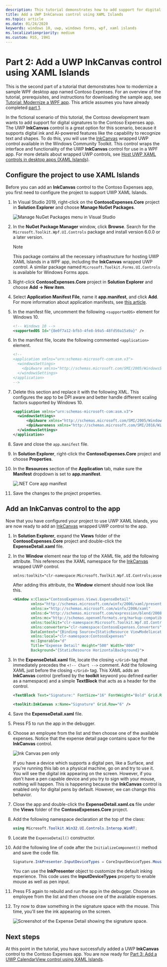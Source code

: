 ```yaml
---
description: This tutorial demonstrates how to add support for digital signatures to the Contoso Expenses app.
title: Add a UWP InkCanvas control using XAML Islands
ms.topic: article
ms.date: 01/24/2020
keywords: windows 10, uwp, windows forms, wpf, xaml islands
ms.localizationpriority: medium
ms.custom: RS5, 19H1
---
```


# Part 2: Add a UWP InkCanvas control using XAML Islands

This is the second part of a tutorial that demonstrates how to modernize a sample WPF desktop app named Contoso Expenses. For an overview of the tutorial, prerequisites, and instructions for downloading the sample app, see [Tutorial: Modernize a WPF app](modernize-wpf-tutorial.md). This article assumes you have already completed [part 1](modernize-wpf-tutorial-1.md).

In the fictional scenario of this tutorial, the Contoso development team wants to add support for digital signatures to the Contoso Expenses app. The UWP **InkCanvas** control is a great option for this scenario, because it supports digital ink and AI-powered features like the capability to recognize text and shapes. To do this, you will use the [InkCanvas](/windows/communitytoolkit/controls/wpf-winforms/inkcanvas) wrapped UWP control available in the Windows Community Toolkit. This control wraps the interface and functionality of the UWP **InkCanvas** control for use in a WPF app. For more details about wrapped UWP controls, see [Host UWP XAML controls in desktop apps (XAML Islands)](xaml-islands.md).

## Configure the project to use XAML Islands

Before you can add an **InkCanvas** control to the Contoso Expenses app, you first need to configure the project to support UWP XAML Islands.

1. In Visual Studio 2019, right-click on the **ContosoExpenses.Core** project in **Solution Explorer** and choose **Manage NuGet Packages**.

    ![Manage NuGet Packages menu in Visual Studio](images/wpf-modernize-tutorial//ManageNuGetPackages.png)

2. In the **NuGet Package Manager** window, click **Browse**. Search for the `Microsoft.Toolkit.Wpf.UI.Controls` package and install version 6.0.0 or a later version.

    > [!NOTE]
    > This package contains all the necessary infrastructure for hosting UWP XAML Islands in a WPF app, including the **InkCanvas** wrapped UWP control. A similar package named `Microsoft.Toolkit.Forms.UI.Controls` is available for Windows Forms apps.

3. Right-click **ContosoExpenses.Core** project in **Solution Explorer** and choose **Add -> New item**.

4. Select **Application Manifest File**, name it **app.manifest**, and click **Add**. For more information about application manifests, see [this article](/windows/desktop/SbsCs/application-manifests).

5. In the manifest file, uncomment the following `<supportedOS>` element for Windows 10.

    ```xml
    <!-- Windows 10 -->
    <supportedOS Id="{8e0f7a12-bfb3-4fe8-b9a5-48fd50a15a9a}" />
    ```

6. In the manifest file, locate the following commented `<application>` element.

    ```xml
    <!--
    <application xmlns="urn:schemas-microsoft-com:asm.v3">
      <windowsSettings>
        <dpiAware xmlns="http://schemas.microsoft.com/SMI/2005/WindowsSettings">true</dpiAware>
      </windowsSettings>
    </application>
    -->
    ```

7. Delete this section and replace it with the following XML. This configures the app to be DPI aware and better handle different scaling factors supported by Windows 10.

    ```xml
    <application xmlns="urn:schemas-microsoft-com:asm.v3">
      <windowsSettings>
          <dpiAware xmlns="http://schemas.microsoft.com/SMI/2005/WindowsSettings">true/PM</dpiAware>
          <dpiAwareness xmlns="http://schemas.microsoft.com/SMI/2016/WindowsSettings">PerMonitorV2, PerMonitor</dpiAwareness>
      </windowsSettings>
    </application>
    ```

8. Save and close the `app.manifest` file.

9. In **Solution Explorer**, right-click the **ContosoExpenses.Core** project and choose **Properties**.

10. In the **Resources** section of the **Application** tab, make sure the **Manifest** dropdown is set to **app.manifest**.

    ![.NET Core app manifest](images/wpf-modernize-tutorial/NetCoreAppManifest.png)

11. Save the changes to the project properties.

## Add an InkCanvas control to the app

Now that you have configured your project to use UWP XAML Islands, you are now ready to add an [InkCanvas](/windows/communitytoolkit/controls/wpf-winforms/inkcanvas) wrapped UWP control to the app.

1. In **Solution Explorer**, expand the **Views** folder of the **ContosoExpenses.Core** project and double-click the **ExpenseDetail.xaml** file.

2. In the **Window** element near the top of the XAML file, add the following attribute. This references the XAML namespace for the [InkCanvas](/windows/communitytoolkit/controls/wpf-winforms/inkcanvas) wrapped UWP control.

    ```xml
    xmlns:toolkit="clr-namespace:Microsoft.Toolkit.Wpf.UI.Controls;assembly=Microsoft.Toolkit.Wpf.UI.Controls"
    ```

    After adding this attribute, the **Window** element should now look like this.

    ```xml
    <Window x:Class="ContosoExpenses.Views.ExpenseDetail"
            xmlns="http://schemas.microsoft.com/winfx/2006/xaml/presentation"
            xmlns:x="http://schemas.microsoft.com/winfx/2006/xaml"
            xmlns:d="http://schemas.microsoft.com/expression/blend/2008"
            xmlns:mc="http://schemas.openxmlformats.org/markup-compatibility/2006"
            xmlns:toolkit="clr-namespace:Microsoft.Toolkit.Wpf.UI.Controls;assembly=Microsoft.Toolkit.Wpf.UI.Controls"
            xmlns:converters="clr-namespace:ContosoExpenses.Converters"
            DataContext="{Binding Source={StaticResource ViewModelLocator}, Path=ExpensesDetailViewModel}"
            xmlns:local="clr-namespace:ContosoExpenses"
            mc:Ignorable="d"
            Title="Expense Detail" Height="500" Width="800"
            Background="{StaticResource HorizontalBackground}">
    ```

4. In the **ExpenseDetail.xaml** file, locate the closing `</Grid>` tag that immediately precedes the `<!-- Chart -->` comment. Add the following XAML just before the closing `</Grid>` tag. This XAML adds an **InkCanvas** control (prefixed by the **toolkit** keyword you defined earlier as a namespace) and a simple **TextBlock** that acts as a header for the control.

    ```xml
    <TextBlock Text="Signature:" FontSize="16" FontWeight="Bold" Grid.Row="5" />

    <toolkit:InkCanvas x:Name="Signature" Grid.Row="6" />
    ```

5. Save the **ExpenseDetail.xaml** file.

6. Press F5 to run the app in the debugger.

7. Choose an employee from the list and then choose one of the available expenses. Notice that the expense detail page contains space for the **InkCanvas** control.

    ![Ink Canvas pen only](images/wpf-modernize-tutorial/InkCanvasPenOnly.png)

    If you have a device which supports a digital pen, like a Surface, and you're running this lab on a physical machine, go on and try to use it. You will see the digital ink appearing on the screen. However, if you don't have a pen capable device and you try to sign with your mouse, nothing will happen. This is happening because the **InkCanvas** control is enabled only for digital pens by default. However, we can change this behavior.

8. Close the app and double-click the **ExpenseDetail.xaml.cs** file under the **Views** folder of the **ContosoExpenses.Core** project.

9. Add the following namespace declaration at the top of the class:

    ```csharp
    using Microsoft.Toolkit.Win32.UI.Controls.Interop.WinRT;
    ```

10. Locate the `ExpenseDetail()` constructor.

11. Add the following line of code after the `InitializeComponent()` method and save the code file.

    ```csharp
    Signature.InkPresenter.InputDeviceTypes = CoreInputDeviceTypes.Mouse | CoreInputDeviceTypes.Pen;
    ```

    You can use the **InkPresenter** object to customize the default inking experience. This code uses the **InputDeviceTypes** property to enable mouse as well as pen input.

12. Press F5 again to rebuild and run the app in the debugger. Choose an employee from the list and then choose one of the available expenses.

13. Try now to draw something in the signature space with the mouse. This time, you'll see the ink appearing on the screen.

    ![Screenshot of the Expense Detail showing the signature space.](images/wpf-modernize-tutorial/Signature.png)

## Next steps

At this point in the tutorial, you have successfully added a UWP **InkCanvas** control to the Contoso Expenses app. You are now ready for [Part 3: Add a UWP CalendarView control using XAML Islands](modernize-wpf-tutorial-3.md).